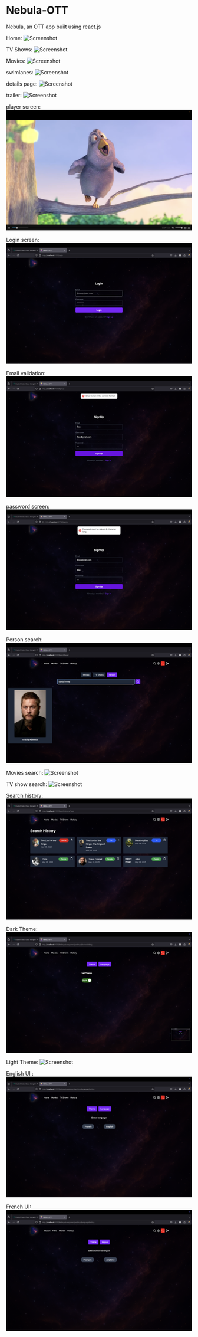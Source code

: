 # Nebula-OTT
Nebula, an OTT app built using react.js


Home:
![Screenshot](screenshots/home.png)

TV Shows:
![Screenshot](screenshots/tvShows.png)

Movies:
![Screenshot](screenshots/movies.png)

swimlanes:
![Screenshot](screenshots/swimlanes.png)

details page:
![Screenshot](screenshots/detailsPage.png)

trailer:
![Screenshot](screenshots/trailer.png)

player screen:
![Screenshot](screenshots/player.png)

Login screen:
![Screenshot](screenshots/loginScreen.png)

Email validation:
![Screenshot](screenshots/emailValidation.png)

password screen:
![Screenshot](screenshots/passwordValidation.png)

Person search:
![Screenshot](screenshots/searchPerson.png)

Movies search:
![Screenshot](screenshots/searchMovies.png)

TV show search:
![Screenshot](screenshots/searchTVShows.png)

Search history:
![Screenshot](screenshots/searchHistory.png)

Dark Theme:
![Screenshot](screenshots/darkTheme.png)

Light Theme:
![Screenshot](screenshots/lightTheme.png)

English UI :
![Screenshot](screenshots/EnglishUI.png)

French UI:
![Screenshot](screenshots/frenchUI.png)

